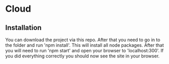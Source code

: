 # Cloud
## Installation
You can download the project via this repo. After that you need to go in to the folder and run 'npm install'. This will install all node packages. After that you will need to run 'npm start' and open your browser to 'localhost:300'.
If you did everything correctly you should now see the site in your browser.
